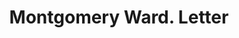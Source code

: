 ---
doi: 10.7916/D82J7PWR
date_other: '1922'
date_other_textual: '1922'
form: correspondence
genre:
- Letters (correspondence)
name:
- Montgomery Ward
object_in_context_url: https://biggert.cul.columbia.edu/items/view/ave_biggert_00680
subject_hierarchical_geographic:
- St. Paul, Minnesota, United States
subject_name:
- Montgomery Ward
title: Montgomery Ward. Letter
sort_title: Montgomery Ward. Letter
call_number: ave_biggert_00680
coordinates:
- 44.94416666666666,-93.0936111111111
pid: ave_biggert_00680
identifiers: ave_biggert_00680
permalink: /biggert/ave_biggert_00680/
layout: iiif-image-page
---